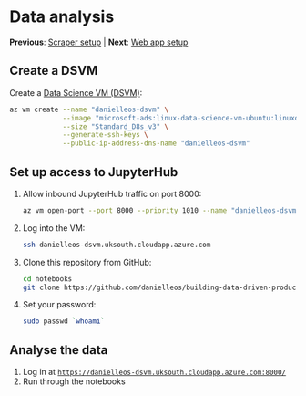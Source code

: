 # Data analysis

**Previous**: [Scraper setup](03-scraper.md) | **Next**: [Web app setup](05-web-app.md)

## Create a DSVM

Create a [Data Science VM (DSVM)](https://docs.microsoft.com/en-gb/azure/machine-learning/data-science-virtual-machine/overview):
```bash
az vm create --name "danielleos-dsvm" \
             --image "microsoft-ads:linux-data-science-vm-ubuntu:linuxdsvmubuntu:latest" \
             --size "Standard_D8s_v3" \
             --generate-ssh-keys \
             --public-ip-address-dns-name "danielleos-dsvm"
```

## Set up access to JupyterHub

1. Allow inbound JupyterHub traffic on port 8000:
   ```bash
   az vm open-port --port 8000 --priority 1010 --name "danielleos-dsvm"
   ```
1. Log into the VM:
   ```bash
   ssh danielleos-dsvm.uksouth.cloudapp.azure.com
   ```
1. Clone this repository from GitHub:
   ```bash
   cd notebooks
   git clone https://github.com/danielleos/building-data-driven-products.git
   ```
1. Set your password:
   ```bash
   sudo passwd `whoami`
   ```

## Analyse the data

1. Log in at [`https://danielleos-dsvm.uksouth.cloudapp.azure.com:8000/`](https://danielleos-dsvm.uksouth.cloudapp.azure.com:8000/)
1. Run through the notebooks

